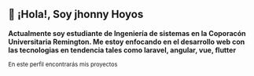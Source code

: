  👋 ¡Hola!, Soy jhonny Hoyos
------------------------------------------------------------------------------------------------------------

 **Actualmente soy estudiante de Ingeniería de sistemas en la Coporacón Universitaria Remington.
 Me estoy enfocando en el desarrollo web con las tecnologias en tendencia tales como laravel, angular, vue, flutter**
 
 
 <sub>En este perfil encontrarás mis proyectos</sub>
